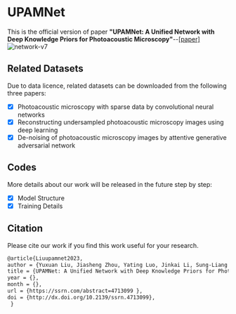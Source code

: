 # UPAMNet
This is the official version of paper **"UPAMNet: A Unified Network with Deep Knowledge Priors for Photoacoustic Microscopy"**--[[paper]](https://papers.ssrn.com/sol3/papers.cfm?abstract_id=4713099)
![network-v7](https://github.com/Lrnyux/UPAMNet/assets/86871168/ee7af7eb-c32d-46d2-ac93-ec7a31b8ffd6)




## Related Datasets
Due to data licence, related datasets can be downloaded from the following three papers:
- [x] Photoacoustic microscopy with sparse data by convolutional neural networks
- [x] Reconstructing undersampled photoacoustic microscopy images using deep learning
- [x] De-noising of photoacoustic microscopy images by attentive generative adversarial network

## Codes
More details about our work will be released in the future step by step:
- [x] Model Structure
- [x] Training Details

## Citation
Please cite our work if you find this work useful for your research.
```latex
@article{Liuupamnet2023,
author = {Yuxuan Liu, Jiasheng Zhou, Yating Luo, Jinkai Li, Sung-Liang Chen, Yao Guo and Guang-Zhong Yang},
title = {UPAMNet: A Unified Network with Deep Knowledge Priors for Photoacoustic Microscopy},
year = {},
month = {},
url = {https://ssrn.com/abstract=4713099 },
doi = {http://dx.doi.org/10.2139/ssrn.4713099},
 } 
  
```
